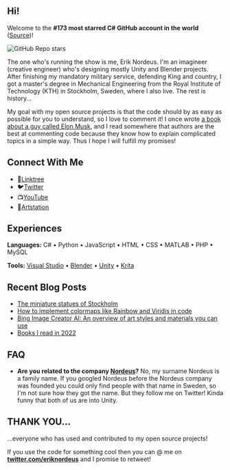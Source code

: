 ## Hi!

Welcome to the **#173 most starred C# GitHub account in the world** ([Source](https://git-stars.com/language/c-sharp/))!

![GitHub Repo stars](https://img.shields.io/github/stars/Habrador?style=for-the-badge)

The one who's running the show is me, Erik Nordeus. I'm an imagineer (creative engineer) who's designing mostly Unity and Blender projects. After finishing my mandatory military service, defending King and country, I got a master's degree in Mechanical Engineering from the Royal Institute of Technology (KTH) in Stockholm, Sweden, where I also live. The rest is history... 

My goal with my open source projects is that the code should by as easy as possible for you to understand, so I love to comment it! I once wrote [a book about a guy called Elon Musk](https://www.habrador.com/p/elonmuskbook/), and I read somewhere that authors are the best at commenting code because they know how to explain complicated topics in a simple way. Thus I hope I will fulfill my promises!  


## Connect With Me

* 🌳[Linktree](https://linktr.ee/eriknordeus)
* 🐦[Twitter](https://twitter.com/eriknordeus)
* 📺[YouTube](https://www.youtube.com/@eriknordeus)
* 🎨[Artstation](https://www.artstation.com/eriknordeus)


## Experiences

**Languages:** C# • Python • JavaScript • HTML • CSS • MATLAB • PHP • MySQL

**Tools:** [Visual Studio](https://visualstudio.microsoft.com/) • [Blender](https://www.blender.org/) • [Unity](https://unity.com/) • [Krita](https://krita.org/)
	

## Recent Blog Posts
  
* [The miniature statues of Stockholm](https://blog.habrador.com/2023/10/the-miniature-statues-of-stockholm.html)
* [How to implement colormaps like Rainbow and Viridis in code](https://blog.habrador.com/2023/04/colormaps-overview-code-implementations-rainbow-virids.html)
* [Bing Image Creator AI: An overview of art styles and materials you can use](https://blog.habrador.com/2023/04/bing-image-creator-ai-art-styles-materials.html)
* [Books I read in 2022](https://blog.habrador.com/2022/12/books-i-read-in-2022.html)  
  

## FAQ

* **Are you related to the company [Nordeus](https://nordeus.com/)?** No, my surname Nordeus is a family name. If you googled Nordeus before the Nordeus company was founded you could only find people with that name in Sweden, so I'm not sure how they got the name. But they follow me on Twitter! Kinda funny that both of us are into Unity.


## THANK YOU... 

...everyone who has used and contributed to my open source projects! 

If you use the code for something cool then you can @ me on **[twitter.com/eriknordeus](https://twitter.com/eriknordeus)** and I promise to retweet! 
